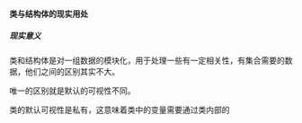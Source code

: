 #### 类与结构体的现实用处

##### 现实意义
类和结构体是对一组数据的模块化，用于处理一些有一定相关性，有集合需要的数据，他们之间的区别其实不大。

唯一的区别就是默认的可视性不同。

类的默认可视性是私有，这意味着类中的变量需要通过类内部的